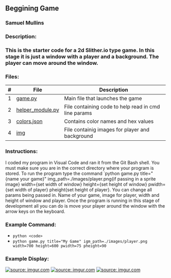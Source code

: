 ## Beggining Game
### Samuel Mullins
### Description:
### This is the starter code for a 2d Slither.io type game. In this stage it is just a window with a player and a background. The player can move around the window.
### Files:
|   #   | File            | Description                                        |
| :---: | --------------- | -------------------------------------------------- |
|   1   | [game.py](https://github.com/ssmullins/4443-2D-PyGame-Mullins/blob/master/Assignments/A05.1/game.py) | Main file that launches the game |
|   2   | [helper_module.py](https://github.com/ssmullins/4443-2D-PyGame-Mullins/blob/master/Assignments/A05.1/helper_module.py) | File containing code to help read in cmd line params|
|   3   | [colors.json](https://github.com/ssmullins/4443-2D-PyGame-Mullins/blob/master/Assignments/A05.1/colors.json) | Contains color names and hex values
|   4   | [img](https://github.com/ssmullins/4443-2D-PyGame-Mullins/tree/master/Assignments/A05.1/img) | File containig images for player and background
### Instructions:
I coded my program in Visual Code and ran it from the Git Bash shell.
You must make sure you are in the correct directory where your program is stored.
To run the program type the command `python game.py title="{name your game}" img_path=./images/player.png{if passing in a sprite image} width={set width of window} height={set height of window} pwidth={set width of player} pheight{set height of player}.
You can change all params being passed in. Name of your game, image for player, width and height of window and player.
Once the program is running in this stage of development all you can do is move your player around the window with the arrow keys on the keyboard.
### Example Command:
- `python <code>`
- `python game.py title="My Game" igm_path=./images/player.png width=700 height=600 pwidth=75 pheight=90`
### Example Display:
<a href="https://imgur.com/MzjpM9Y"><img src="https://i.imgur.com/MzjpM9Y.png" title="source: imgur.com" /></a>
<a href="https://imgur.com/xs6DaoA"><img src="https://i.imgur.com/xs6DaoA.png" title="source: imgur.com" /></a>
<a href="https://imgur.com/wSGS4t9"><img src="https://i.imgur.com/wSGS4t9.png" title="source: imgur.com" /></a>
